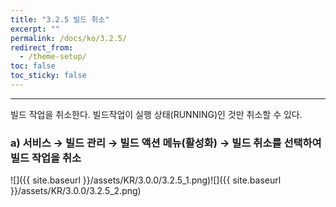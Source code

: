```yaml
---
title: "3.2.5 빌드 취소"
excerpt: ""
permalink: /docs/ko/3.2.5/
redirect_from:
  - /theme-setup/
toc: false
toc_sticky: false
---
```


---
빌드 작업을 취소한다. 빌드작업이 실행 상태(RUNNING)인 것만 취소할 수 있다.

### a\) 서비스 → 빌드 관리 → 빌드 액션 메뉴\(활성화\) → 빌드 취소를 선택하여 빌드 작업을 취소
![]({{ site.baseurl }}/assets/KR/3.0.0/3.2.5_1.png)![]({{ site.baseurl }}/assets/KR/3.0.0/3.2.5_2.png)
